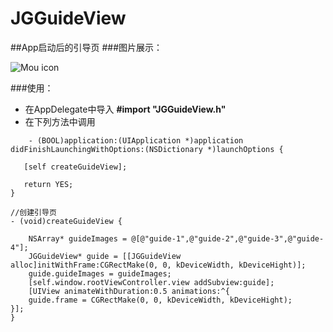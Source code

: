 # JGGuideView
##App启动后的引导页
###图片展示：

![Mou icon](https://github.com/mengzhihun6/JGGuideView/blob/master/Snip20160909_3.png)

###使用：

- 在AppDelegate中导入 **#import "JGGuideView.h"**
- 在下列方法中调用

```objc
	- (BOOL)application:(UIApplication *)application didFinishLaunchingWithOptions:(NSDictionary *)launchOptions {

   [self createGuideView];
    
   return YES;
}

```

	//创建引导页
	- (void)createGuideView {
    
    	NSArray* guideImages = @[@"guide-1",@"guide-2",@"guide-3",@"guide-4"];
    	JGGuideView* guide = [[JGGuideView alloc]initWithFrame:CGRectMake(0, 0, kDeviceWidth, kDeviceHight)];
    	guide.guideImages = guideImages;
    	[self.window.rootViewController.view addSubview:guide];
    	[UIView animateWithDuration:0.5 animations:^{
        guide.frame = CGRectMake(0, 0, kDeviceWidth, kDeviceHight);
    }]; 
	}
	